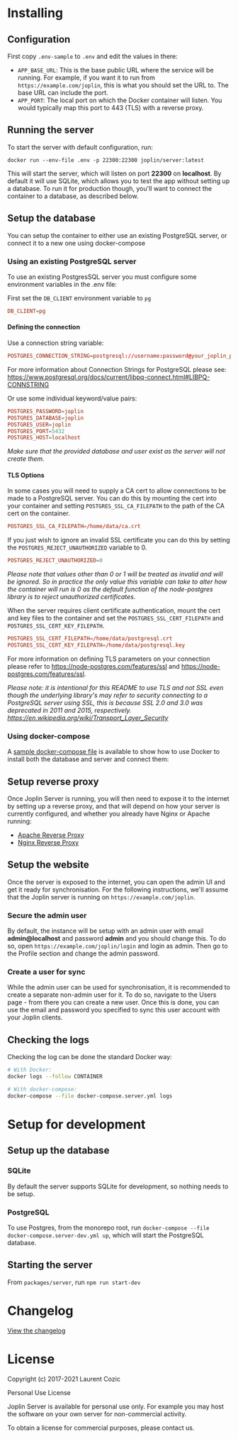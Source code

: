 # Installing

## Configuration

First copy `.env-sample` to `.env` and edit the values in there:

- `APP_BASE_URL`: This is the base public URL where the service will be running. For example, if you want it to run from `https://example.com/joplin`, this is what you should set the URL to. The base URL can include the port.
- `APP_PORT`: The local port on which the Docker container will listen. You would typically map this port to 443 (TLS) with a reverse proxy.

## Running the server

To start the server with default configuration, run:

```shell
docker run --env-file .env -p 22300:22300 joplin/server:latest
```

This will start the server, which will listen on port **22300** on **localhost**. By default it will use SQLite, which allows you to test the app without setting up a database. To run it for production though, you'll want to connect the container to a database, as described below.

## Setup the database

You can setup the container to either use an existing PostgreSQL server, or connect it to a new one using docker-compose
### Using an existing PostgreSQL server

To use an existing PostgresSQL server you must configure some environment variables in the .env file: 

First set the `DB_CLIENT` environment variable to `pg`
```conf
DB_CLIENT=pg
```

#### Defining the connection
Use a connection string variable:
```conf
POSTGRES_CONNECTION_STRING=postgresql://username:password@your_joplin_postgres_server:5432/joplin
```

For more information about Connection Strings for PostgreSQL please see: https://www.postgresql.org/docs/current/libpq-connect.html#LIBPQ-CONNSTRING

Or use some individual keyword/value pairs:
```conf
POSTGRES_PASSWORD=joplin
POSTGRES_DATABASE=joplin
POSTGRES_USER=joplin
POSTGRES_PORT=5432
POSTGRES_HOST=localhost
```

*Make sure that the provided database and user exist as the server will not create them.*

#### TLS Options
In some cases you will need to supply a CA cert to allow connections to be made to a PostgreSQL server. You can do this by mounting the cert into your container and setting `POSTGRES_SSL_CA_FILEPATH` to the path of the CA cert on the container.
```conf
POSTGRES_SSL_CA_FILEPATH=/home/data/ca.crt
```

If you just wish to ignore an invalid SSL certificate you can do this by setting the `POSTGRES_REJECT_UNAUTHORIZED` variable to 0.
```conf
POSTGRES_REJECT_UNAUTHORIZED=0
```
*Please note that values other than 0 or 1 will be treated as invalid and will be ignored. So in practice the only value this variable can take to alter how the container will run is 0 as the default function of the node-postgres library is to reject unauthorized certificates.*

When the server requires client certificate authentication, mount the cert and key files to the container and set the `POSTGRES_SSL_CERT_FILEPATH` and `POSTGRES_SSL_CERT_KEY_FILEPATH`.     
```conf
POSTGRES_SSL_CERT_FILEPATH=/home/data/postgresql.crt
POSTGRES_SSL_CERT_KEY_FILEPATH=/home/data/postgresql.key
```

For more information on defining TLS parameters on your connection please refer to https://node-postgres.com/features/ssl and https://node-postgres.com/features/ssl.

*Please note: it is intentional for this README to use TLS and not SSL even though the underlying library's may refer to security connecting to a PostgreSQL server using SSL, this is because SSL 2.0 and 3.0 was deprecated in 2011 and 2015, respectively. https://en.wikipedia.org/wiki/Transport_Layer_Security*

### Using docker-compose

A [sample docker-compose file](https://github.com/laurent22/joplin/blob/dev/docker-compose.server.yml
 ) is available to show how to use Docker to install both the database and server and connect them:

## Setup reverse proxy

Once Joplin Server is running, you will then need to expose it to the internet by setting up a reverse proxy, and that will depend on how your server is currently configured, and whether you already have Nginx or Apache running:

- [Apache Reverse Proxy](https://httpd.apache.org/docs/current/mod/mod_proxy.html)
- [Nginx Reverse Proxy](https://docs.nginx.com/nginx/admin-guide/web-server/reverse-proxy/)

## Setup the website

Once the server is exposed to the internet, you can open the admin UI and get it ready for synchronisation. For the following instructions, we'll assume that the Joplin server is running on `https://example.com/joplin`.

### Secure the admin user

By default, the instance will be setup with an admin user with email **admin@localhost** and password **admin** and you should change this. To do so, open `https://example.com/joplin/login` and login as admin. Then go to the Profile section and change the admin password.

### Create a user for sync

While the admin user can be used for synchronisation, it is recommended to create a separate non-admin user for it. To do so, navigate to the Users page - from there you can create a new user. Once this is done, you can use the email and password you specified to sync this user account with your Joplin clients.

## Checking the logs

Checking the log can be done the standard Docker way:

```bash
# With Docker:
docker logs --follow CONTAINER

# With docker-compose:
docker-compose --file docker-compose.server.yml logs
```

# Setup for development

## Setup up the database

### SQLite

By default the server supports SQLite for development, so nothing needs to be setup.

### PostgreSQL

To use Postgres, from the monorepo root, run `docker-compose --file docker-compose.server-dev.yml up`, which will start the PostgreSQL database.

## Starting the server

From `packages/server`, run `npm run start-dev`

# Changelog

[View the changelog](https://github.com/laurent22/joplin/blob/dev/readme/changelog_server.md)

# License

Copyright (c) 2017-2021 Laurent Cozic

Personal Use License

Joplin Server is available for personal use only. For example you may host the software on your own server for non-commercial activity.

To obtain a license for commercial purposes, please contact us.

